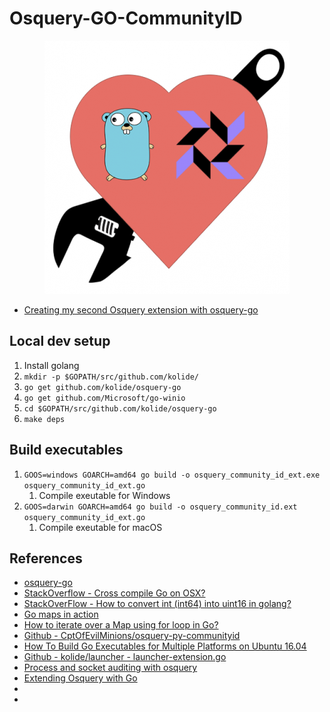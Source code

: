 # Osquery-GO-CommunityID
<p align="center">
    <img src=".img/heart.png">
</p>

* [Creating my second Osquery extension with osquery-go](https://holdmybeersecurity.com/creating-my-second-osquery-extension-with-osquery-go)


## Local dev setup
1. Install golang
1. `mkdir -p $GOPATH/src/github.com/kolide/`
1. `go get github.com/kolide/osquery-go`
1. `go get github.com/Microsoft/go-winio`
1. `cd $GOPATH/src/github.com/kolide/osquery-go`
1. `make deps`

## Build executables
1. `GOOS=windows GOARCH=amd64 go build -o osquery_community_id_ext.exe osquery_community_id_ext.go`
    1. Compile exeutable for Windows
1. `GOOS=darwin GOARCH=amd64 go build -o osquery_community_id.ext osquery_community_id_ext.go`
    1. Compile exeutable for macOS


## References
* [osquery-go](https://github.com/kolide/osquery-go)
* [StackOverflow - Cross compile Go on OSX?](https://stackoverflow.com/questions/12168873/cross-compile-go-on-osx)
* [StackOverFlow - How to convert int (int64) into uint16 in golang?](https://stackoverflow.com/questions/36144675/how-to-convert-int-int64-into-uint16-in-golang/36145819)
* [Go maps in action](https://blog.golang.org/go-maps-in-action)
* [How to iterate over a Map using for loop in Go?](https://www.golangprograms.com/how-to-iterate-over-a-map-using-for-loop-in-go.html)
* [Github - CptOfEvilMinions/osquery-py-communityid](https://github.com/CptOfEvilMinions/osquery-py-communityid/blob/master/osquery_community_id.py)
* [How To Build Go Executables for Multiple Platforms on Ubuntu 16.04](https://www.digitalocean.com/community/tutorials/how-to-build-go-executables-for-multiple-platforms-on-ubuntu-16-04)
* [Github - kolide/launcher - launcher-extension.go](https://github.com/kolide/launcher/blob/master/cmd/launcher.ext/launcher-extension.go)
* [Process and socket auditing with osquery](https://osquery.readthedocs.io/en/stable/deployment/process-auditing/#osquery-events-optimization)
* [Extending Osquery with Go](https://blog.gopheracademy.com/advent-2017/osquery-sdk/)
* []()
* []()